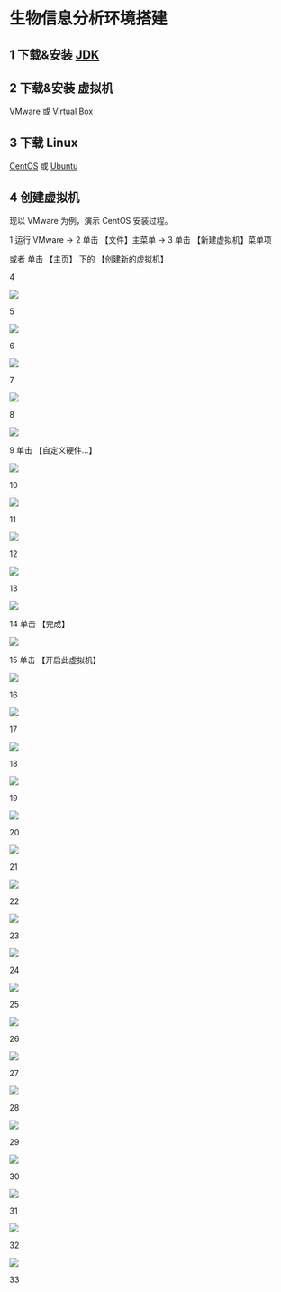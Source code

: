 # 生物信息分析环境搭建
## 1 下载&安装 [JDK](https://www.oracle.com/technetwork/java/javase/downloads/jdk11-downloads-5066655.html)
## 2 下载&安装 虚拟机 
[VMware](https://www.vmware.com/go/getworkstation-win) 或 [Virtual Box](https://www.virtualbox.org/wiki/Downloads)
## 3 下载 Linux
[CentOS](https://www.centos.org/) 或 [Ubuntu](https://www.ubuntu.com/download/desktop)
## 4 创建虚拟机

现以 VMware 为例，演示 CentOS 安装过程。

1 运行 VMware -> 2 单击 【文件】主菜单 -> 3 单击 【新建虚拟机】菜单项 

  或者 单击 【主页】 下的 【创建新的虚拟机】

4

![](https://github.com/QifengSun/bioinfomatics/blob/master/png/vmware_1.png)

5

![](https://github.com/QifengSun/bioinfomatics/blob/master/png/vmware_2.png)

6

![](https://github.com/QifengSun/bioinfomatics/blob/master/png/vmware_3.png)

7

![](https://github.com/QifengSun/bioinfomatics/blob/master/png/vmware_4.png)

8

![](https://github.com/QifengSun/bioinfomatics/blob/master/png/vmware_5.png)

9 单击 【自定义硬件...】

![](https://github.com/QifengSun/bioinfomatics/blob/master/png/vmware_6.png)

10

![](https://github.com/QifengSun/bioinfomatics/blob/master/png/vmware_7.png)

11

![](https://github.com/QifengSun/bioinfomatics/blob/master/png/vmware_8.png)

12

![](https://github.com/QifengSun/bioinfomatics/blob/master/png/vmware_9.png)

13

![](https://github.com/QifengSun/bioinfomatics/blob/master/png/vmware_10.png)

14 单击 【完成】

![](https://github.com/QifengSun/bioinfomatics/blob/master/png/vmware_11.png)

15 单击 【开启此虚拟机】

![](https://github.com/QifengSun/bioinfomatics/blob/master/png/CentOS_1.png)

16 

![](https://github.com/QifengSun/bioinfomatics/blob/master/png/CentOS_2.png)

17

![](https://github.com/QifengSun/bioinfomatics/blob/master/png/CentOS_3.png)

18 

![](https://github.com/QifengSun/bioinfomatics/blob/master/png/CentOS_4.png)

19 

![](https://github.com/QifengSun/bioinfomatics/blob/master/png/CentOS_5.png)

20

![](https://github.com/QifengSun/bioinfomatics/blob/master/png/CentOS_6.png)

21 

![](https://github.com/QifengSun/bioinfomatics/blob/master/png/CentOS_7.png)

22 

![](https://github.com/QifengSun/bioinfomatics/blob/master/png/CentOS_8.png)

23 

![](https://github.com/QifengSun/bioinfomatics/blob/master/png/CentOS_9.png)

24 

![](https://github.com/QifengSun/bioinfomatics/blob/master/png/CentOS_10.png)

25 

![](https://github.com/QifengSun/bioinfomatics/blob/master/png/CentOS_11.png)

26 

![](https://github.com/QifengSun/bioinfomatics/blob/master/png/CentOS_12.png)

27 

![](https://github.com/QifengSun/bioinfomatics/blob/master/png/CentOS_13.png)

28 

![](https://github.com/QifengSun/bioinfomatics/blob/master/png/CentOS_14.png)

29 

![](https://github.com/QifengSun/bioinfomatics/blob/master/png/CentOS_15.png)

30 

![](https://github.com/QifengSun/bioinfomatics/blob/master/png/CentOS_16.png)

31 

![](https://github.com/QifengSun/bioinfomatics/blob/master/png/CentOS_17.png)

32 

![](https://github.com/QifengSun/bioinfomatics/blob/master/png/CentOS_18.png)

33 

